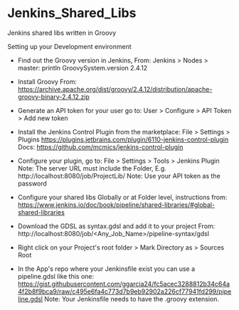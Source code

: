 # Jenkins_Shared_Libs
Jenkins shared libs written in Groovy

Setting up your Development environment

- Find out the Groovy version in Jenkins, From:
    Jenkins > Nodes > master: println GroovySystem.version
    2.4.12

- Install Groovy From:
    https://archive.apache.org/dist/groovy/2.4.12/distribution/apache-groovy-binary-2.4.12.zip

- Generate an API token for your user go to: 
    User > Configure > API Token > Add new token 
        
- Install the Jenkins Control Plugin from the marketplace:
    File > Settings > Plugins
    https://plugins.jetbrains.com/plugin/6110-jenkins-control-plugin
    Docs: https://github.com/mcmics/jenkins-control-plugin
    
- Configure your plugin, go to:
    File > Settings > Tools > Jenkins Plugin
    Note: The server URL must include the Folder, E.g.
        http://localhost:8080/job/ProjectLib/
    Note: Use your API token as the password 
       
- Configure your shared libs Globally or at Folder level, instructions from:
    https://www.jenkins.io/doc/book/pipeline/shared-libraries/#global-shared-libraries

- Download the GDSL as syntax.gdsl and add it to your project From:
    http://localhost:8080/job/<Any_Job_Name>/pipeline-syntax/gdsl
   
- Right click on your Project's root folder > Mark Directory as > Sources Root
  
- In the App's repo where your Jenkinsfile exist you can use a pipeline.gdsl like this one: 
    https://gist.githubusercontent.com/ggarcia24/fc5acec3288812b34c64a4f2b8f9bca9/raw/c495e6fa4c773d7b9eb92902a226cf77941fd299/pipeline.gdsl
    Note: Your Jenkinsfile needs to have the .groovy extension.    
